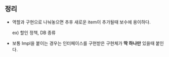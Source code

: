 ## 정리

- 역할과 구현으로 나눠놓으면 추후 새로운 item이 추가될때 보수에 용이하다.

  ex) 할인 정책, DB 종류

- 보통 Impl을 붙이는 경우는 인터페이스를 구현받은 구현체가 **딱 하나만** 있을때 붙인다.

